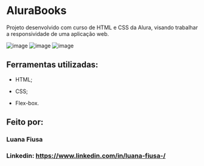 # AluraBooks

Projeto desenvolvido com curso de HTML e CSS da Alura, visando trabalhar a responsividade de uma aplicação web.

![image](https://github.com/lfiusa/alurabooks/assets/142631493/124016f3-cc9e-43c6-844a-739153dd6e1f)
![image](https://github.com/lfiusa/alurabooks/assets/142631493/0e70e8b7-4e43-4cd2-9780-4f2656b54f20) ![image](https://github.com/lfiusa/alurabooks/assets/142631493/eb0a1eea-0ecb-49f8-a3c2-237021b27018)


## Ferramentas utilizadas:

* HTML;

* CSS;

* Flex-box.


## Feito por:

### Luana Fiusa

### Linkedin: https://www.linkedin.com/in/luana-fiusa-/

